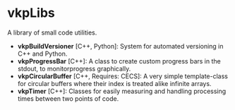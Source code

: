 # vkpLibs
A library of small code utilities.

* **vkpBuildVersioner** [C++, Python]: System for automated versioning in C++ and Python.
* **vkpProgressBar** [C++]: A class to create custom progress bars in the stdout, to monitorprogress graphically.
* **vkpCircularBuffer** [C++, Requires: CECS]: A very simple template-class for circular buffers where their index is treated alike infinite arrays.
* **vkpTimer** [C++]: Classes for easily measuring and handling processing times between two points of code.

